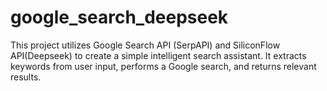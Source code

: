 # google_search_deepseek
This project utilizes Google Search API (SerpAPI) and SiliconFlow API(Deepseek) to create a simple intelligent search assistant. It extracts keywords from user input, performs a Google search, and returns relevant results.
